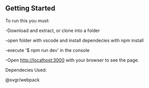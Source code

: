 ## Getting Started

To run this you must:

-Download and extract, or clone into a folder

-open folder with vscode and install dependecies with npm install

-execute '$ npm run dev' in the console

-Open [http://localhost:3000](http://localhost:3000) with your browser to see the page.


Dependecies Used:

@svgr/webpack